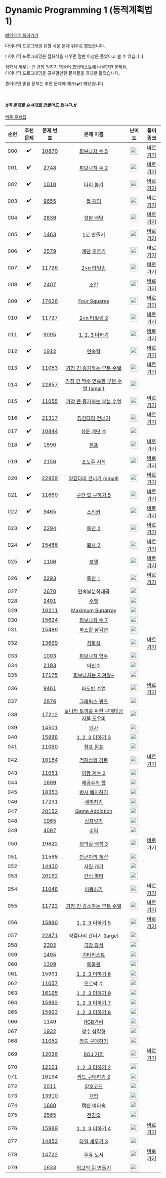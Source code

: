 # Dynamic Programming 1 (동적계획법 1)

[메인으로 돌아가기](https://github.com/tony9402/baekjoon)

다이나믹 프로그래밍 유형 쉬운 문제 위주로 뽑았습니다.

다이나믹 프로그래밍은 점화식을 세우면 절반 이상은 풀었다고 볼 수 있습니다.

점화식 세우는 건 금방 익히기 힘들어 코딩테스트에 나올만한 문제들,   
다이나믹 프로그래밍을 공부할만한 문제들을 최대한 뽑았습니다.

풀어보면 좋을 문제는 추천 문제에 체크(:heavy_check_mark:) 해놨습니다.

<br>

***❗️❗️꼭 문제를 순서대로 안풀어도 됩니다.❗️❗️***

[백준 문제집](https://www.acmicpc.net/workbook/view/7020)


|순번|추천 문제|문제 번호|문제 이름|난이도|풀이 링크|
|:--:|:--:|:--:|:--:|:--:|:--:|
|000|:heavy_check_mark:|<a href="https://www.acmicpc.net/problem/10870" target="_blank">10870</a>|<a href="https://www.acmicpc.net/problem/10870" target="_blank">피보나치 수 5</a>|<img height="25px" width="25px" src="https://static.solved.ac/tier_small/4.svg"/>|<a href="https://github.com/tony9402/algorithm-solutions/tree/main/solutions/baekjoon/10870" target="_blank">바로 가기</a>|
|001|:heavy_check_mark:|<a href="https://www.acmicpc.net/problem/2748" target="_blank">2748</a>|<a href="https://www.acmicpc.net/problem/2748" target="_blank">피보나치 수 2</a>|<img height="25px" width="25px" src="https://static.solved.ac/tier_small/5.svg"/>|<a href="https://github.com/tony9402/algorithm-solutions/tree/main/solutions/baekjoon/2748" target="_blank">바로 가기</a>|
|002|:heavy_check_mark:|<a href="https://www.acmicpc.net/problem/1010" target="_blank">1010</a>|<a href="https://www.acmicpc.net/problem/1010" target="_blank">다리 놓기</a>|<img height="25px" width="25px" src="https://static.solved.ac/tier_small/6.svg"/>|<a href="https://github.com/tony9402/algorithm-solutions/tree/main/solutions/baekjoon/1010" target="_blank">바로 가기</a>|
|003|:heavy_check_mark:|<a href="https://www.acmicpc.net/problem/9655" target="_blank">9655</a>|<a href="https://www.acmicpc.net/problem/9655" target="_blank">돌 게임</a>|<img height="25px" width="25px" src="https://static.solved.ac/tier_small/6.svg"/>|<a href="https://github.com/tony9402/algorithm-solutions/tree/main/solutions/baekjoon/9655" target="_blank">바로 가기</a>|
|004|:heavy_check_mark:|<a href="https://www.acmicpc.net/problem/2839" target="_blank">2839</a>|<a href="https://www.acmicpc.net/problem/2839" target="_blank">설탕 배달</a>|<img height="25px" width="25px" src="https://static.solved.ac/tier_small/7.svg"/>|<a href="https://github.com/tony9402/algorithm-solutions/tree/main/solutions/baekjoon/2839" target="_blank">바로 가기</a>|
|005|:heavy_check_mark:|<a href="https://www.acmicpc.net/problem/1463" target="_blank">1463</a>|<a href="https://www.acmicpc.net/problem/1463" target="_blank">1로 만들기</a>|<img height="25px" width="25px" src="https://static.solved.ac/tier_small/8.svg"/>|<a href="https://github.com/tony9402/algorithm-solutions/tree/main/solutions/baekjoon/1463" target="_blank">바로 가기</a>|
|006|:heavy_check_mark:|<a href="https://www.acmicpc.net/problem/2579" target="_blank">2579</a>|<a href="https://www.acmicpc.net/problem/2579" target="_blank">계단 오르기</a>|<img height="25px" width="25px" src="https://static.solved.ac/tier_small/8.svg"/>|<a href="https://github.com/tony9402/algorithm-solutions/tree/main/solutions/baekjoon/2579" target="_blank">바로 가기</a>|
|007|:heavy_check_mark:|<a href="https://www.acmicpc.net/problem/11726" target="_blank">11726</a>|<a href="https://www.acmicpc.net/problem/11726" target="_blank">2×n 타일링</a>|<img height="25px" width="25px" src="https://static.solved.ac/tier_small/8.svg"/>|<a href="https://github.com/tony9402/algorithm-solutions/tree/main/solutions/baekjoon/11726" target="_blank">바로 가기</a>|
|008|:heavy_check_mark:|<a href="https://www.acmicpc.net/problem/2407" target="_blank">2407</a>|<a href="https://www.acmicpc.net/problem/2407" target="_blank">조합</a>|<img height="25px" width="25px" src="https://static.solved.ac/tier_small/8.svg"/>|<a href="https://github.com/tony9402/algorithm-solutions/tree/main/solutions/baekjoon/2407" target="_blank">바로 가기</a>|
|009|:heavy_check_mark:|<a href="https://www.acmicpc.net/problem/17626" target="_blank">17626</a>|<a href="https://www.acmicpc.net/problem/17626" target="_blank">Four Squares</a>|<img height="25px" width="25px" src="https://static.solved.ac/tier_small/8.svg"/>|<a href="https://github.com/tony9402/algorithm-solutions/tree/main/solutions/baekjoon/17626" target="_blank">바로 가기</a>|
|010|:heavy_check_mark:|<a href="https://www.acmicpc.net/problem/11727" target="_blank">11727</a>|<a href="https://www.acmicpc.net/problem/11727" target="_blank">2×n 타일링 2</a>|<img height="25px" width="25px" src="https://static.solved.ac/tier_small/8.svg"/>|<a href="https://github.com/tony9402/algorithm-solutions/tree/main/solutions/baekjoon/11727" target="_blank">바로 가기</a>|
|011|:heavy_check_mark:|<a href="https://www.acmicpc.net/problem/9095" target="_blank">9095</a>|<a href="https://www.acmicpc.net/problem/9095" target="_blank">1, 2, 3 더하기</a>|<img height="25px" width="25px" src="https://static.solved.ac/tier_small/8.svg"/>|<a href="https://github.com/tony9402/algorithm-solutions/tree/main/solutions/baekjoon/9095" target="_blank">바로 가기</a>|
|012|:heavy_check_mark:|<a href="https://www.acmicpc.net/problem/1912" target="_blank">1912</a>|<a href="https://www.acmicpc.net/problem/1912" target="_blank">연속합</a>|<img height="25px" width="25px" src="https://static.solved.ac/tier_small/9.svg"/>|<a href="https://github.com/tony9402/algorithm-solutions/tree/main/solutions/baekjoon/1912" target="_blank">바로 가기</a>|
|013|:heavy_check_mark:|<a href="https://www.acmicpc.net/problem/11053" target="_blank">11053</a>|<a href="https://www.acmicpc.net/problem/11053" target="_blank">가장 긴 증가하는 부분 수열</a>|<img height="25px" width="25px" src="https://static.solved.ac/tier_small/9.svg"/>|<a href="https://github.com/tony9402/algorithm-solutions/tree/main/solutions/baekjoon/11053" target="_blank">바로 가기</a>|
|014|:heavy_check_mark:|<a href="https://www.acmicpc.net/problem/22857" target="_blank">22857</a>|<a href="https://www.acmicpc.net/problem/22857" target="_blank">가장 긴 짝수 연속한 부분 수열 (small)</a>|<img height="25px" width="25px" src="https://static.solved.ac/tier_small/9.svg"/>||
|015|:heavy_check_mark:|<a href="https://www.acmicpc.net/problem/11055" target="_blank">11055</a>|<a href="https://www.acmicpc.net/problem/11055" target="_blank">가장 큰 증가하는 부분 수열</a>|<img height="25px" width="25px" src="https://static.solved.ac/tier_small/9.svg"/>|<a href="https://github.com/tony9402/algorithm-solutions/tree/main/solutions/baekjoon/11055" target="_blank">바로 가기</a>|
|016|:heavy_check_mark:|<a href="https://www.acmicpc.net/problem/21317" target="_blank">21317</a>|<a href="https://www.acmicpc.net/problem/21317" target="_blank">징검다리 건너기</a>|<img height="25px" width="25px" src="https://static.solved.ac/tier_small/10.svg"/>|<a href="https://github.com/tony9402/algorithm-solutions/tree/main/solutions/baekjoon/21317" target="_blank">바로 가기</a>|
|017|:heavy_check_mark:|<a href="https://www.acmicpc.net/problem/10844" target="_blank">10844</a>|<a href="https://www.acmicpc.net/problem/10844" target="_blank">쉬운 계단 수</a>|<img height="25px" width="25px" src="https://static.solved.ac/tier_small/10.svg"/>||
|018|:heavy_check_mark:|<a href="https://www.acmicpc.net/problem/1890" target="_blank">1890</a>|<a href="https://www.acmicpc.net/problem/1890" target="_blank">점프</a>|<img height="25px" width="25px" src="https://static.solved.ac/tier_small/10.svg"/>|<a href="https://github.com/tony9402/algorithm-solutions/tree/main/solutions/baekjoon/1890" target="_blank">바로 가기</a>|
|019|:heavy_check_mark:|<a href="https://www.acmicpc.net/problem/2156" target="_blank">2156</a>|<a href="https://www.acmicpc.net/problem/2156" target="_blank">포도주 시식</a>|<img height="25px" width="25px" src="https://static.solved.ac/tier_small/10.svg"/>|<a href="https://github.com/tony9402/algorithm-solutions/tree/main/solutions/baekjoon/2156" target="_blank">바로 가기</a>|
|020|:heavy_check_mark:|<a href="https://www.acmicpc.net/problem/22869" target="_blank">22869</a>|<a href="https://www.acmicpc.net/problem/22869" target="_blank">징검다리 건너기 (small)</a>|<img height="25px" width="25px" src="https://static.solved.ac/tier_small/10.svg"/>|<a href="https://github.com/tony9402/algorithm-solutions/tree/main/solutions/baekjoon/22869" target="_blank">바로 가기</a>|
|021|:heavy_check_mark:|<a href="https://www.acmicpc.net/problem/11660" target="_blank">11660</a>|<a href="https://www.acmicpc.net/problem/11660" target="_blank">구간 합 구하기 5</a>|<img height="25px" width="25px" src="https://static.solved.ac/tier_small/10.svg"/>|<a href="https://github.com/tony9402/algorithm-solutions/tree/main/solutions/baekjoon/11660" target="_blank">바로 가기</a>|
|022|:heavy_check_mark:|<a href="https://www.acmicpc.net/problem/9465" target="_blank">9465</a>|<a href="https://www.acmicpc.net/problem/9465" target="_blank">스티커</a>|<img height="25px" width="25px" src="https://static.solved.ac/tier_small/10.svg"/>|<a href="https://github.com/tony9402/algorithm-solutions/tree/main/solutions/baekjoon/9465" target="_blank">바로 가기</a>|
|023|:heavy_check_mark:|<a href="https://www.acmicpc.net/problem/2294" target="_blank">2294</a>|<a href="https://www.acmicpc.net/problem/2294" target="_blank">동전 2</a>|<img height="25px" width="25px" src="https://static.solved.ac/tier_small/11.svg"/>|<a href="https://github.com/tony9402/algorithm-solutions/tree/main/solutions/baekjoon/2294" target="_blank">바로 가기</a>|
|024|:heavy_check_mark:|<a href="https://www.acmicpc.net/problem/15486" target="_blank">15486</a>|<a href="https://www.acmicpc.net/problem/15486" target="_blank">퇴사 2</a>|<img height="25px" width="25px" src="https://static.solved.ac/tier_small/11.svg"/>|<a href="https://github.com/tony9402/algorithm-solutions/tree/main/solutions/baekjoon/15486" target="_blank">바로 가기</a>|
|025|:heavy_check_mark:|<a href="https://www.acmicpc.net/problem/1106" target="_blank">1106</a>|<a href="https://www.acmicpc.net/problem/1106" target="_blank">호텔</a>|<img height="25px" width="25px" src="https://static.solved.ac/tier_small/12.svg"/>|<a href="https://github.com/tony9402/algorithm-solutions/tree/main/solutions/baekjoon/1106" target="_blank">바로 가기</a>|
|026|:heavy_check_mark:|<a href="https://www.acmicpc.net/problem/2293" target="_blank">2293</a>|<a href="https://www.acmicpc.net/problem/2293" target="_blank">동전 1</a>|<img height="25px" width="25px" src="https://static.solved.ac/tier_small/12.svg"/>|<a href="https://github.com/tony9402/algorithm-solutions/tree/main/solutions/baekjoon/2293" target="_blank">바로 가기</a>|
|027||<a href="https://www.acmicpc.net/problem/2670" target="_blank">2670</a>|<a href="https://www.acmicpc.net/problem/2670" target="_blank">연속부분최대곱</a>|<img height="25px" width="25px" src="https://static.solved.ac/tier_small/7.svg"/>||
|028||<a href="https://www.acmicpc.net/problem/2491" target="_blank">2491</a>|<a href="https://www.acmicpc.net/problem/2491" target="_blank">수열</a>|<img height="25px" width="25px" src="https://static.solved.ac/tier_small/7.svg"/>||
|029||<a href="https://www.acmicpc.net/problem/10211" target="_blank">10211</a>|<a href="https://www.acmicpc.net/problem/10211" target="_blank">Maximum Subarray</a>|<img height="25px" width="25px" src="https://static.solved.ac/tier_small/7.svg"/>||
|030||<a href="https://www.acmicpc.net/problem/15624" target="_blank">15624</a>|<a href="https://www.acmicpc.net/problem/15624" target="_blank">피보나치 수 7</a>|<img height="25px" width="25px" src="https://static.solved.ac/tier_small/7.svg"/>||
|031||<a href="https://www.acmicpc.net/problem/15489" target="_blank">15489</a>|<a href="https://www.acmicpc.net/problem/15489" target="_blank">파스칼 삼각형</a>|<img height="25px" width="25px" src="https://static.solved.ac/tier_small/7.svg"/>||
|032||<a href="https://www.acmicpc.net/problem/13699" target="_blank">13699</a>|<a href="https://www.acmicpc.net/problem/13699" target="_blank">점화식</a>|<img height="25px" width="25px" src="https://static.solved.ac/tier_small/7.svg"/>|<a href="https://github.com/tony9402/algorithm-solutions/tree/main/solutions/baekjoon/13699" target="_blank">바로 가기</a>|
|033||<a href="https://www.acmicpc.net/problem/1003" target="_blank">1003</a>|<a href="https://www.acmicpc.net/problem/1003" target="_blank">피보나치 함수</a>|<img height="25px" width="25px" src="https://static.solved.ac/tier_small/8.svg"/>||
|034||<a href="https://www.acmicpc.net/problem/2193" target="_blank">2193</a>|<a href="https://www.acmicpc.net/problem/2193" target="_blank">이친수</a>|<img height="25px" width="25px" src="https://static.solved.ac/tier_small/8.svg"/>||
|035||<a href="https://www.acmicpc.net/problem/17175" target="_blank">17175</a>|<a href="https://www.acmicpc.net/problem/17175" target="_blank">피보나치는 지겨웡~</a>|<img height="25px" width="25px" src="https://static.solved.ac/tier_small/8.svg"/>||
|036||<a href="https://www.acmicpc.net/problem/9461" target="_blank">9461</a>|<a href="https://www.acmicpc.net/problem/9461" target="_blank">파도반 수열</a>|<img height="25px" width="25px" src="https://static.solved.ac/tier_small/8.svg"/>|<a href="https://github.com/tony9402/algorithm-solutions/tree/main/solutions/baekjoon/9461" target="_blank">바로 가기</a>|
|037||<a href="https://www.acmicpc.net/problem/2876" target="_blank">2876</a>|<a href="https://www.acmicpc.net/problem/2876" target="_blank">그래픽스 퀴즈</a>|<img height="25px" width="25px" src="https://static.solved.ac/tier_small/8.svg"/>||
|038||<a href="https://www.acmicpc.net/problem/17212" target="_blank">17212</a>|<a href="https://www.acmicpc.net/problem/17212" target="_blank">달나라 토끼를 위한 구매대금 지불 도우미</a>|<img height="25px" width="25px" src="https://static.solved.ac/tier_small/8.svg"/>||
|039||<a href="https://www.acmicpc.net/problem/14501" target="_blank">14501</a>|<a href="https://www.acmicpc.net/problem/14501" target="_blank">퇴사</a>|<img height="25px" width="25px" src="https://static.solved.ac/tier_small/8.svg"/>||
|040||<a href="https://www.acmicpc.net/problem/15988" target="_blank">15988</a>|<a href="https://www.acmicpc.net/problem/15988" target="_blank">1, 2, 3 더하기 3</a>|<img height="25px" width="25px" src="https://static.solved.ac/tier_small/9.svg"/>||
|041||<a href="https://www.acmicpc.net/problem/11060" target="_blank">11060</a>|<a href="https://www.acmicpc.net/problem/11060" target="_blank">점프 점프</a>|<img height="25px" width="25px" src="https://static.solved.ac/tier_small/9.svg"/>||
|042||<a href="https://www.acmicpc.net/problem/10164" target="_blank">10164</a>|<a href="https://www.acmicpc.net/problem/10164" target="_blank">격자상의 경로</a>|<img height="25px" width="25px" src="https://static.solved.ac/tier_small/9.svg"/>|<a href="https://github.com/tony9402/algorithm-solutions/tree/main/solutions/baekjoon/10164" target="_blank">바로 가기</a>|
|043||<a href="https://www.acmicpc.net/problem/11051" target="_blank">11051</a>|<a href="https://www.acmicpc.net/problem/11051" target="_blank">이항 계수 2</a>|<img height="25px" width="25px" src="https://static.solved.ac/tier_small/9.svg"/>||
|044||<a href="https://www.acmicpc.net/problem/1699" target="_blank">1699</a>|<a href="https://www.acmicpc.net/problem/1699" target="_blank">제곱수의 합</a>|<img height="25px" width="25px" src="https://static.solved.ac/tier_small/9.svg"/>||
|045||<a href="https://www.acmicpc.net/problem/18353" target="_blank">18353</a>|<a href="https://www.acmicpc.net/problem/18353" target="_blank">병사 배치하기</a>|<img height="25px" width="25px" src="https://static.solved.ac/tier_small/9.svg"/>||
|046||<a href="https://www.acmicpc.net/problem/17291" target="_blank">17291</a>|<a href="https://www.acmicpc.net/problem/17291" target="_blank">새끼치기</a>|<img height="25px" width="25px" src="https://static.solved.ac/tier_small/9.svg"/>||
|047||<a href="https://www.acmicpc.net/problem/20152" target="_blank">20152</a>|<a href="https://www.acmicpc.net/problem/20152" target="_blank">Game Addiction</a>|<img height="25px" width="25px" src="https://static.solved.ac/tier_small/9.svg"/>||
|048||<a href="https://www.acmicpc.net/problem/1965" target="_blank">1965</a>|<a href="https://www.acmicpc.net/problem/1965" target="_blank">상자넣기</a>|<img height="25px" width="25px" src="https://static.solved.ac/tier_small/9.svg"/>||
|049||<a href="https://www.acmicpc.net/problem/4097" target="_blank">4097</a>|<a href="https://www.acmicpc.net/problem/4097" target="_blank">수익</a>|<img height="25px" width="25px" src="https://static.solved.ac/tier_small/9.svg"/>||
|050||<a href="https://www.acmicpc.net/problem/19622" target="_blank">19622</a>|<a href="https://www.acmicpc.net/problem/19622" target="_blank">회의실 배정 3</a>|<img height="25px" width="25px" src="https://static.solved.ac/tier_small/9.svg"/>|<a href="https://github.com/tony9402/algorithm-solutions/tree/main/solutions/baekjoon/19622" target="_blank">바로 가기</a>|
|051||<a href="https://www.acmicpc.net/problem/11568" target="_blank">11568</a>|<a href="https://www.acmicpc.net/problem/11568" target="_blank">민균이의 계략</a>|<img height="25px" width="25px" src="https://static.solved.ac/tier_small/9.svg"/>||
|052||<a href="https://www.acmicpc.net/problem/14430" target="_blank">14430</a>|<a href="https://www.acmicpc.net/problem/14430" target="_blank">자원 캐기</a>|<img height="25px" width="25px" src="https://static.solved.ac/tier_small/9.svg"/>||
|053||<a href="https://www.acmicpc.net/problem/20162" target="_blank">20162</a>|<a href="https://www.acmicpc.net/problem/20162" target="_blank">간식 파티</a>|<img height="25px" width="25px" src="https://static.solved.ac/tier_small/9.svg"/>||
|054||<a href="https://www.acmicpc.net/problem/11048" target="_blank">11048</a>|<a href="https://www.acmicpc.net/problem/11048" target="_blank">이동하기</a>|<img height="25px" width="25px" src="https://static.solved.ac/tier_small/9.svg"/>|<a href="https://github.com/tony9402/algorithm-solutions/tree/main/solutions/baekjoon/11048" target="_blank">바로 가기</a>|
|055||<a href="https://www.acmicpc.net/problem/11722" target="_blank">11722</a>|<a href="https://www.acmicpc.net/problem/11722" target="_blank">가장 긴 감소하는 부분 수열</a>|<img height="25px" width="25px" src="https://static.solved.ac/tier_small/9.svg"/>|<a href="https://github.com/tony9402/algorithm-solutions/tree/main/solutions/baekjoon/11722" target="_blank">바로 가기</a>|
|056||<a href="https://www.acmicpc.net/problem/15990" target="_blank">15990</a>|<a href="https://www.acmicpc.net/problem/15990" target="_blank">1, 2, 3 더하기 5</a>|<img height="25px" width="25px" src="https://static.solved.ac/tier_small/10.svg"/>|<a href="https://github.com/tony9402/algorithm-solutions/tree/main/solutions/baekjoon/15990" target="_blank">바로 가기</a>|
|057||<a href="https://www.acmicpc.net/problem/22871" target="_blank">22871</a>|<a href="https://www.acmicpc.net/problem/22871" target="_blank">징검다리 건너기 (large)</a>|<img height="25px" width="25px" src="https://static.solved.ac/tier_small/10.svg"/>||
|058||<a href="https://www.acmicpc.net/problem/2302" target="_blank">2302</a>|<a href="https://www.acmicpc.net/problem/2302" target="_blank">극장 좌석</a>|<img height="25px" width="25px" src="https://static.solved.ac/tier_small/10.svg"/>||
|059||<a href="https://www.acmicpc.net/problem/1495" target="_blank">1495</a>|<a href="https://www.acmicpc.net/problem/1495" target="_blank">기타리스트</a>|<img height="25px" width="25px" src="https://static.solved.ac/tier_small/10.svg"/>||
|060||<a href="https://www.acmicpc.net/problem/1309" target="_blank">1309</a>|<a href="https://www.acmicpc.net/problem/1309" target="_blank">동물원</a>|<img height="25px" width="25px" src="https://static.solved.ac/tier_small/10.svg"/>||
|061||<a href="https://www.acmicpc.net/problem/15991" target="_blank">15991</a>|<a href="https://www.acmicpc.net/problem/15991" target="_blank">1, 2, 3 더하기 6</a>|<img height="25px" width="25px" src="https://static.solved.ac/tier_small/10.svg"/>||
|062||<a href="https://www.acmicpc.net/problem/11057" target="_blank">11057</a>|<a href="https://www.acmicpc.net/problem/11057" target="_blank">오르막 수</a>|<img height="25px" width="25px" src="https://static.solved.ac/tier_small/10.svg"/>||
|063||<a href="https://www.acmicpc.net/problem/16195" target="_blank">16195</a>|<a href="https://www.acmicpc.net/problem/16195" target="_blank">1, 2, 3 더하기 9</a>|<img height="25px" width="25px" src="https://static.solved.ac/tier_small/10.svg"/>||
|064||<a href="https://www.acmicpc.net/problem/15992" target="_blank">15992</a>|<a href="https://www.acmicpc.net/problem/15992" target="_blank">1, 2, 3 더하기 7</a>|<img height="25px" width="25px" src="https://static.solved.ac/tier_small/10.svg"/>||
|065||<a href="https://www.acmicpc.net/problem/15993" target="_blank">15993</a>|<a href="https://www.acmicpc.net/problem/15993" target="_blank">1, 2, 3 더하기 8</a>|<img height="25px" width="25px" src="https://static.solved.ac/tier_small/10.svg"/>||
|066||<a href="https://www.acmicpc.net/problem/1149" target="_blank">1149</a>|<a href="https://www.acmicpc.net/problem/1149" target="_blank">RGB거리</a>|<img height="25px" width="25px" src="https://static.solved.ac/tier_small/10.svg"/>||
|067||<a href="https://www.acmicpc.net/problem/1932" target="_blank">1932</a>|<a href="https://www.acmicpc.net/problem/1932" target="_blank">정수 삼각형</a>|<img height="25px" width="25px" src="https://static.solved.ac/tier_small/10.svg"/>||
|068||<a href="https://www.acmicpc.net/problem/11052" target="_blank">11052</a>|<a href="https://www.acmicpc.net/problem/11052" target="_blank">카드 구매하기</a>|<img height="25px" width="25px" src="https://static.solved.ac/tier_small/10.svg"/>||
|069||<a href="https://www.acmicpc.net/problem/12026" target="_blank">12026</a>|<a href="https://www.acmicpc.net/problem/12026" target="_blank">BOJ 거리</a>|<img height="25px" width="25px" src="https://static.solved.ac/tier_small/10.svg"/>|<a href="https://github.com/tony9402/algorithm-solutions/tree/main/solutions/baekjoon/12026" target="_blank">바로 가기</a>|
|070||<a href="https://www.acmicpc.net/problem/12101" target="_blank">12101</a>|<a href="https://www.acmicpc.net/problem/12101" target="_blank">1, 2, 3 더하기 2</a>|<img height="25px" width="25px" src="https://static.solved.ac/tier_small/10.svg"/>||
|071||<a href="https://www.acmicpc.net/problem/16194" target="_blank">16194</a>|<a href="https://www.acmicpc.net/problem/16194" target="_blank">카드 구매하기 2</a>|<img height="25px" width="25px" src="https://static.solved.ac/tier_small/10.svg"/>||
|072||<a href="https://www.acmicpc.net/problem/2011" target="_blank">2011</a>|<a href="https://www.acmicpc.net/problem/2011" target="_blank">암호코드</a>|<img height="25px" width="25px" src="https://static.solved.ac/tier_small/11.svg"/>||
|073||<a href="https://www.acmicpc.net/problem/13910" target="_blank">13910</a>|<a href="https://www.acmicpc.net/problem/13910" target="_blank">개업</a>|<img height="25px" width="25px" src="https://static.solved.ac/tier_small/11.svg"/>||
|074||<a href="https://www.acmicpc.net/problem/1660" target="_blank">1660</a>|<a href="https://www.acmicpc.net/problem/1660" target="_blank">캡틴 이다솜</a>|<img height="25px" width="25px" src="https://static.solved.ac/tier_small/11.svg"/>||
|075||<a href="https://www.acmicpc.net/problem/2565" target="_blank">2565</a>|<a href="https://www.acmicpc.net/problem/2565" target="_blank">전깃줄</a>|<img height="25px" width="25px" src="https://static.solved.ac/tier_small/11.svg"/>||
|076||<a href="https://www.acmicpc.net/problem/15989" target="_blank">15989</a>|<a href="https://www.acmicpc.net/problem/15989" target="_blank">1, 2, 3 더하기 4</a>|<img height="25px" width="25px" src="https://static.solved.ac/tier_small/11.svg"/>|<a href="https://github.com/tony9402/algorithm-solutions/tree/main/solutions/baekjoon/15989" target="_blank">바로 가기</a>|
|077||<a href="https://www.acmicpc.net/problem/14852" target="_blank">14852</a>|<a href="https://www.acmicpc.net/problem/14852" target="_blank">타일 채우기 3</a>|<img height="25px" width="25px" src="https://static.solved.ac/tier_small/12.svg"/>||
|078||<a href="https://www.acmicpc.net/problem/14722" target="_blank">14722</a>|<a href="https://www.acmicpc.net/problem/14722" target="_blank">우유 도시</a>|<img height="25px" width="25px" src="https://static.solved.ac/tier_small/12.svg"/>|<a href="https://github.com/tony9402/algorithm-solutions/tree/main/solutions/baekjoon/14722" target="_blank">바로 가기</a>|
|079||<a href="https://www.acmicpc.net/problem/1633" target="_blank">1633</a>|<a href="https://www.acmicpc.net/problem/1633" target="_blank">최고의 팀 만들기</a>|<img height="25px" width="25px" src="https://static.solved.ac/tier_small/12.svg"/>||